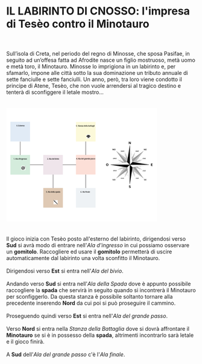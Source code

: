 # IL LABIRINTO DI CNOSSO: l'impresa di Tesèo contro il Minotauro<br/><br/>

Sull’isola di Creta, nel periodo del regno di Minosse, che sposa Pasifae, in seguito ad un’offesa fatta ad Afrodite 
nasce un figlio mostruoso, metà uomo e metà toro, il Minotauro. Minosse lo imprigiona in un labirinto e, per sfamarlo, 
impone alle città sotto la sua dominazione un tributo annuale di sette fanciulle e sette fanciulli. Un anno, però, tra 
loro viene condotto il principe di Atene, Tesèo, che non vuole arrendersi al tragico destino e tenterà di sconfiggere il
letale mostro...<br/><br/><br/>![Map](MapNew.svg)<br/><br/><br/>Il gioco inizia con Tesèo posto all'esterno del labirinto, 
dirigendosi verso **Sud** si avrà modo di entrare nell'*Ala d'ingresso* in cui possiamo osservare un 
**gomitolo**. Raccogliere ed usare il **gomitolo** 
permetterà di uscire automaticamente dal labirinto una volta sconfitto il Minotauro.<br/><br/>Dirigendosi verso **Est** si 
entra nell'*Ala del bivio*.<br/><br/>Andando verso **Sud** si entra nell'*Ala della Spada* dove è appunto 
possibile raccogliere la **spada** che servirà in seguito quando si incontrerà il Minotauro per sconfiggerlo. Da questa 
stanza è possibile soltanto tornare alla 
precedente inserendo **Nord** da cui poi si può proseguire il cammino.<br/><br/>Proseguendo quindi verso **Est**
si entra nell'*Ala del grande passo*.<br/><br/>Verso **Nord** si entra 
nella *Stanza della Battaglia* dove si dovrà affrontare il **Minotauro** se si è in possesso della **spada**, altrimenti 
incontrarlo sarà letale e il gioco finirà.<br/><br/>A **Sud** dell'*Ala del grande passo* c'è l'*Ala finale*.
